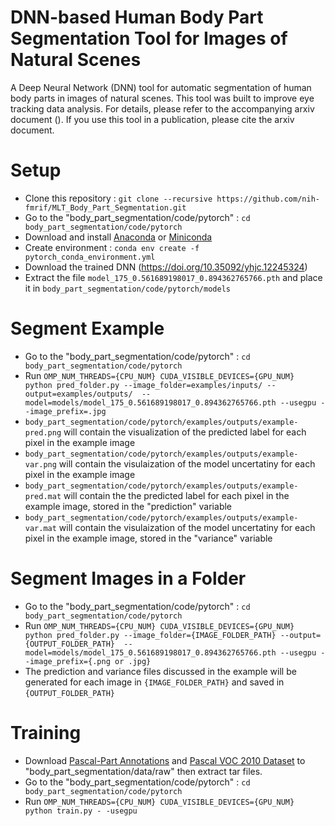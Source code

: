 # DNN-based Human Body Part Segmentation Tool for Images of Natural Scenes
A Deep Neural Network (DNN) tool for automatic segmentation of human body parts in images of natural scenes. This tool was built to improve eye tracking data analysis. For details, please refer to the accompanying arxiv document (). If you use this tool in a publication, please cite the arxiv document.

# Setup
* Clone this repository : `git clone --recursive https://github.com/nih-fmrif/MLT_Body_Part_Segmentation.git`
* Go to the "body_part_segmentation/code/pytorch" : `cd body_part_segmentation/code/pytorch`
* Download and install [Anaconda](https://www.anaconda.com/download/) or [Miniconda](https://conda.io/miniconda.html)
* Create environment : `conda env create -f pytorch_conda_environment.yml`
* Download the trained DNN (https://doi.org/10.35092/yhjc.12245324)
* Extract the file `model_175_0.561689198017_0.894362765766.pth` and place it in `body_part_segmentation/code/pytorch/models`

# Segment Example
* Go to the "body_part_segmentation/code/pytorch" : `cd body_part_segmentation/code/pytorch`
* Run `OMP_NUM_THREADS={CPU_NUM} CUDA_VISIBLE_DEVICES={GPU_NUM} python pred_folder.py --image_folder=examples/inputs/ --output=examples/outputs/  --model=models/model_175_0.561689198017_0.894362765766.pth --usegpu --image_prefix=.jpg`
* `body_part_segmentation/code/pytorch/examples/outputs/example-pred.png` will contain the visualization of the predicted label for each pixel in the example image
* `body_part_segmentation/code/pytorch/examples/outputs/example-var.png` will contain the visulaization of the model uncertatiny for each pixel in the example image
* `body_part_segmentation/code/pytorch/examples/outputs/example-pred.mat` will contain the the predicted label for each pixel in the example image, stored in the "prediction" variable
* `body_part_segmentation/code/pytorch/examples/outputs/example-var.mat` will contain the visulaization of the model uncertatiny for each pixel in the example image, stored in the "variance" variable



# Segment Images in a Folder
* Go to the "body_part_segmentation/code/pytorch" : `cd body_part_segmentation/code/pytorch`
* Run `OMP_NUM_THREADS={CPU_NUM} CUDA_VISIBLE_DEVICES={GPU_NUM} python pred_folder.py --image_folder={IMAGE_FOLDER_PATH} --output={OUTPUT_FOLDER_PATH}  --model=models/model_175_0.561689198017_0.894362765766.pth --usegpu --image_prefix={.png or .jpg}`
* The prediction and variance files discussed in the example will be generated for each image in `{IMAGE_FOLDER_PATH}` and saved in `{OUTPUT_FOLDER_PATH}`

# Training
* Download [Pascal-Part Annotations](http://www.stat.ucla.edu/~xianjie.chen/pascal_part_dataset/pascal_part.html) and [Pascal VOC 2010 Dataset](http://host.robots.ox.ac.uk/pascal/VOC/voc2010/index.html#devkit) to "body_part_segmentation/data/raw" then extract tar files.
* Go to the "body_part_segmentation/code/pytorch" : `cd body_part_segmentation/code/pytorch`
* Run `OMP_NUM_THREADS={CPU_NUM} CUDA_VISIBLE_DEVICES={GPU_NUM} python train.py - -usegpu`

